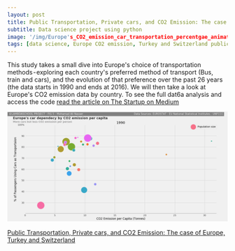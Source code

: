 ```yaml
---
layout: post
title: Public Transportation, Private cars, and CO2 Emission: The case of Europe, Turkey and Switzerland
subtitle: Data science project using python
image: '/img/Europe's_CO2_emission_car_transportation_percentgae_animated%20plot.gif'
tags: [data science, Europe CO2 emission, Turkey and Switzerland public transportation, animated europe graph]
---
```


This study takes a small dive into Europe's choice of transportation methods - exploring each country's preferred method of transport (Bus, train and cars), and the evolution of that preference over the past 26 years (the data starts in 1990 and ends at 2016). We will then take a look at Europe's CO2 emission data by country. To see the full dat6a analysis and access the code [read the article on The Startup on Medium](https://medium.com/@mhd.ali.nasser/public-transportation-private-cars-and-co2-emission-the-case-of-europe-turkey-and-switzerland-d5d6aa6988f1)

![CO2 and public transportation graph](/img/Europe's_CO2_emission_car_transportation_percentgae_animated%20plot.gif)

[Public Transportation, Private cars, and CO2 Emission: The case of Europe, Turkey and Switzerland](https://medium.com/@mhd.ali.nasser/public-transportation-private-cars-and-co2-emission-the-case-of-europe-turkey-and-switzerland-d5d6aa6988f1)
